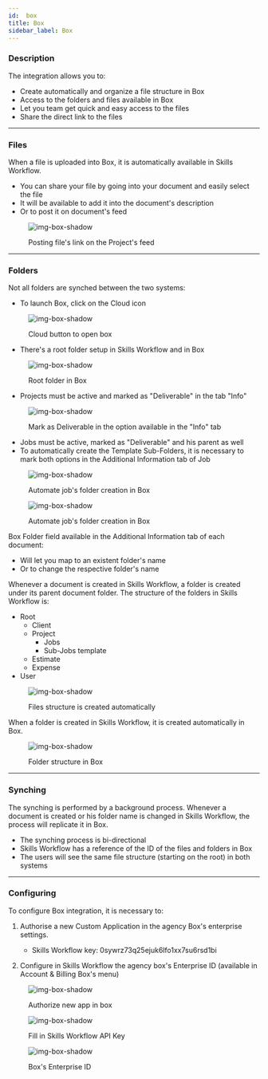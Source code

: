 ```yaml
---
id:  box
title: Box
sidebar_label: Box
---
```


### Description

The integration allows you to:

- Create automatically and organize a file structure in Box
- Access to the folders and files available in Box
- Let you team get quick and easy access to the files
- Share the direct link to the files

---

### Files

When a file is uploaded into Box, it is automatically available in Skills Workflow.

- You can share your file by going into your document and easily select the file
- It will be available to add it into the document's description
- Or to post it on document's feed

<figure>

![img-box-shadow](/img/integrations/box1.png)
<figcaption>Posting file's link on the Project's feed</figcaption>
</figure>

---

### Folders

Not all folders are synched between the two systems:
- To launch Box, click on the Cloud icon

<figure>

![img-box-shadow](/img/integrations/box2.png)
<figcaption>Cloud button to open box</figcaption>
</figure>

- There's a root folder setup in Skills Workflow and in Box

<figure>

![img-box-shadow](/img/integrations/box3.png)
<figcaption>Root folder in Box</figcaption>
</figure>

- Projects must be active and marked as "Deliverable" in the tab "Info"

<figure>

![img-box-shadow](/img/integrations/box4.png)
<figcaption>Mark as Deliverable in the option available in the "Info" tab</figcaption>
</figure>

- Jobs must be active, marked as "Deliverable" and his parent as well
- To automatically create the Template Sub-Folders, it is necessary to mark both options in the Additional Information tab of Job

<figure>

![img-box-shadow](/img/integrations/box5.png)
<figcaption>Automate job's folder creation in Box</figcaption>
</figure>

<figure>

![img-box-shadow](/img/integrations/box6.png)
<figcaption>Automate job's folder creation in Box</figcaption>
</figure>

Box Folder field available in the Additional Information tab of each document:
- Will let you map to an existent folder's name
- Or to change the respective folder's name

Whenever a document is created in Skills Workflow, a folder is created under its parent document folder. The structure of the folders in Skills Workflow is:

- Root
    - Client
    -   Project
        -   Jobs
        -   Sub-Jobs template
    -   Estimate
    -   Expense
-   User
    
<figure>

![img-box-shadow](/img/integrations/box7.png)
<figcaption>Files structure is created automatically</figcaption>
</figure>

When a folder is created in Skills Workflow, it is created automatically in Box.

<figure>

![img-box-shadow](/img/integrations/box8.png)
<figcaption>Folder structure in Box</figcaption>
</figure>

---

### Synching
The synching is performed by a background process. Whenever a document is created or his folder name is changed in Skills Workflow, the process will replicate it in Box.

- The synching process is bi-directional
- Skills Workflow has a reference of the ID of the files and folders in Box
- The users will see the same file structure (starting on the root) in both systems

---

### Configuring 
To configure Box integration, it is necessary to:

1. Authorise a new Custom Application in the agency Box's enterprise settings.
    - Skills Workflow key: 0sywrz73q25ejuk6lfo1xx7su6rsd1bi

2. Configure in Skills Workflow the agency box's Enterprise ID (available in Account & Billing Box's menu)

<figure>

![img-box-shadow](/img/integrations/box9.png)
<figcaption>Authorize new app in box</figcaption>
</figure>

<figure>

![img-box-shadow](/img/integrations/box10.png)
<figcaption>Fill in Skills Workflow API Key</figcaption>
</figure>

<figure>

![img-box-shadow](/img/integrations/box11.png)
<figcaption>Box's Enterprise ID</figcaption>
</figure>